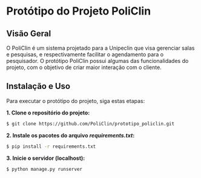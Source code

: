 # Protótipo do Projeto PoliClin

## Visão Geral

O PoliClin é um sistema projetado para a Unipeclin que visa gerenciar salas e pesquisas, e respectivamente facilitar o agendamento para o pesquisador. O protótipo PoliClin possui algumas das funcionalidades do projeto, com o objetivo de criar maior interação com o cliente.

## Instalação e Uso

Para executar o protótipo do projeto, siga estas etapas:

**1. Clone o repositório do projeto:**  
   ```bash
   $ git clone https://github.com/PoliClin/prototipo_policlin.git
   ```

**2. Instale os pacotes do arquivo *requirements.txt*:**  
   ```bash
   $ pip install -r requirements.txt
   ```  

**3. Inicie o servidor (localhost):**  
   ```bash
   $ python manage.py runserver
   ```

